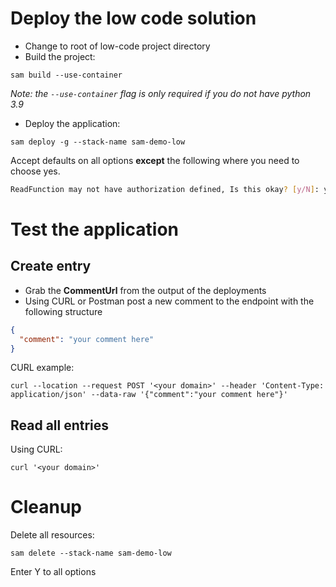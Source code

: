 <!-- 
Copyright Amazon.com, Inc. or its affiliates. All Rights Reserved.
SPDX-License-Identifier: MIT-0
-->

# Deploy the low code solution
* Change to root of low-code project directory
* Build the project:
```
sam build --use-container
```
*Note: the `--use-container` flag is only required if you do not have python 3.9*
* Deploy the application:
```
sam deploy -g --stack-name sam-demo-low
```
Accept defaults on all options **except** the following where you need to choose yes.
```bash
ReadFunction may not have authorization defined, Is this okay? [y/N]: y
```

# Test the application

## Create entry
* Grab the **CommentUrl** from the output of the deployments
* Using CURL or Postman post a new comment to the endpoint with the following structure
```json
{
  "comment": "your comment here"
}
```

CURL example:
```
curl --location --request POST '<your domain>' --header 'Content-Type: application/json' --data-raw '{"comment":"your comment here"}'
```

## Read all entries
Using CURL:

```
curl '<your domain>'
```

# Cleanup

Delete all resources:
```
sam delete --stack-name sam-demo-low
```
Enter Y to all options